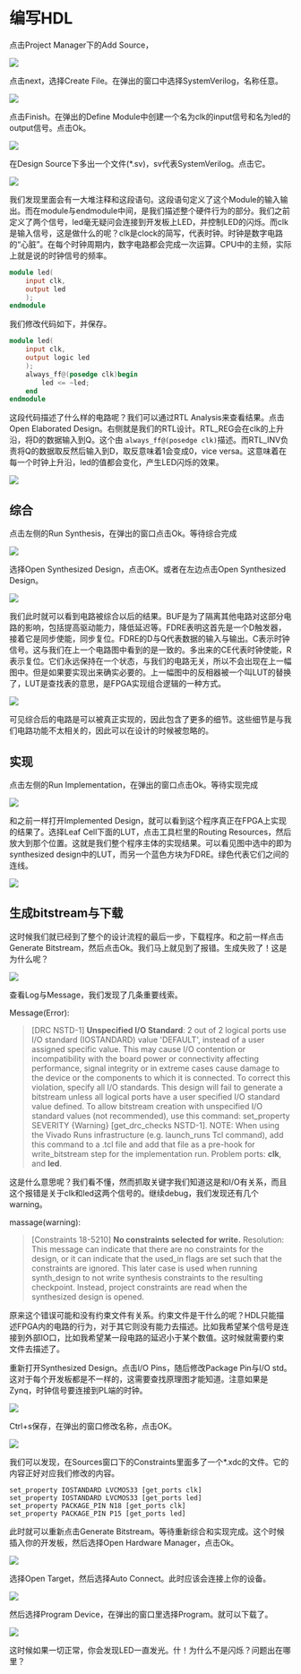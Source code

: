 # 编写HDL
点击Project Manager下的Add Source，

![](pic/vivado_source.png)

点击next，选择Create File。在弹出的窗口中选择SystemVerilog，名称任意。

![](pic/vivado_source_2.png)

点击Finish。在弹出的Define Module中创建一个名为clk的input信号和名为led的output信号。点击Ok。

![](pic/vivado_source_3.png)

在Design Source下多出一个文件(*.sv)，sv代表SystemVerilog。点击它。

![](pic/vivado_source_4.png)

我们发现里面会有一大堆注释和这段语句。这段语句定义了这个Module的输入输出。而在module与endmodule中间，是我们描述整个硬件行为的部分。我们之前定义了两个信号，led毫无疑问会连接到开发板上LED，并控制LED的闪烁。而clk是输入信号，这是做什么的呢？clk是clock的简写，代表时钟。时钟是数字电路的“心脏”。在每个时钟周期内，数字电路都会完成一次运算。CPU中的主频，实际上就是说的时钟信号的频率。
```verilog
module led(
    input clk,
    output led
    );
endmodule
```

我们修改代码如下，并保存。
```verilog
module led(
    input clk,
    output logic led
    );
    always_ff@(posedge clk)begin
        led <= ~led;
    end
endmodule
```

这段代码描述了什么样的电路呢？我们可以通过RTL Analysis来查看结果。点击Open Elaborated Design。右侧就是我们的RTL设计。RTL_REG会在clk的上升沿，将D的数据输入到Q。这个由
`always_ff@(posedge clk)`描述。而RTL_INV负责将Q的数据取反然后输入到D，取反意味着1会变成0，vice versa。这意味着在每一个时钟上升沿，led的值都会变化，产生LED闪烁的效果。

![](pic/vivado_rtl.png)

## 综合
点击左侧的Run Synthesis，在弹出的窗口点击Ok。等待综合完成

![](pic/vivado_synthesis.png)

选择Open Synthesized Design，点击OK。或者在左边点击Open Synthesized Design。

![](pic/vivado_synthesis_1.png)

我们此时就可以看到电路被综合以后的结果。BUF是为了隔离其他电路对这部分电路的影响，包括提高驱动能力，降低延迟等。FDRE表明这首先是一个D触发器，接着它是同步使能，同步复位。FDRE的D与Q代表数据的输入与输出。C表示时钟信号。这与我们在上一个电路图中看到的是一致的。多出来的CE代表时钟使能，R表示复位。它们永远保持在一个状态，与我们的电路无关，所以不会出现在上一幅图中。但是如果要实现出来确实必要的。上一幅图中的反相器被一个叫LUT的替换了，LUT是查找表的意思，是FPGA实现组合逻辑的一种方式。

![](pic/vivado_synthesis_2.png)

可见综合后的电路是可以被真正实现的，因此包含了更多的细节。这些细节是与我们电路功能不太相关的，因此可以在设计的时候被忽略的。

## 实现
点击左侧的Run Implementation，在弹出的窗口点击Ok。等待实现完成

![](pic/vivado_impl.png)

和之前一样打开Implemented Design，就可以看到这个程序真正在FPGA上实现的结果了。选择Leaf Cell下面的LUT，点击工具栏里的Routing Resources，然后放大到那个位置。这就是我们整个程序主体的实现结果。可以看见图中选中的即为synthesized design中的LUT，而另一个蓝色方块为FDRE。绿色代表它们之间的连线。

![](pic/vivado_impl_2.png)

## 生成bitstream与下载
这时候我们就已经到了整个的设计流程的最后一步，下载程序。和之前一样点击Generate Bitstream，然后点击Ok。我们马上就见到了报错。生成失败了！这是为什么呢？

![](pic/vivado_gen.png)

查看Log与Message，我们发现了几条重要线索。

Message(Error):
> [DRC NSTD-1] **Unspecified I/O Standard**: 2 out of 2 logical ports use I/O standard (IOSTANDARD) value 'DEFAULT', instead of a user assigned specific value. This may cause I/O contention or incompatibility with the board power or connectivity affecting performance, signal integrity or in extreme cases cause damage to the device or the components to which it is connected. To correct this violation, specify all I/O standards. This design will fail to generate a bitstream unless all logical ports have a user specified I/O standard value defined. To allow bitstream creation with unspecified I/O standard values (not recommended), use this command: set_property SEVERITY {Warning} [get_drc_checks NSTD-1].  NOTE: When using the Vivado Runs infrastructure (e.g. launch_runs Tcl command), add this command to a .tcl file and add that file as a pre-hook for write_bitstream step for the implementation run. Problem ports: **clk**, and **led**.

这是什么意思呢？我们看不懂，然而抓取关键字我们知道这是和I/O有关系，而且这个报错是关于clk和led这两个信号的。继续debug，我们发现还有几个warning。

massage(warning):
>[Constraints 18-5210] **No constraints selected for write.** Resolution: This message can indicate that there are no constraints for the design, or it can indicate that the used_in flags are set such that the constraints are ignored. This later case is used when running synth_design to not write synthesis constraints to the resulting checkpoint. Instead, project constraints are read when the synthesized design is opened.

原来这个错误可能和没有约束文件有关系。约束文件是干什么的呢？HDL只能描述FPGA内的电路的行为，对于其它则没有能力去描述。比如我希望某个信号是连接到外部IO口，比如我希望某一段电路的延迟小于某个数值。这时候就需要约束文件去描述了。

重新打开Synthesized Design。点击I/O Pins，随后修改Package Pin与I/O std。这对于每个开发板都是不一样的，这需要查找原理图才能知道。注意如果是Zynq，时钟信号要连接到PL端的时钟。

![](pic/vivado_synthesis_3.png)

Ctrl+s保存，在弹出的窗口修改名称，点击OK。

![](pic/vivado_synthesis_4.png)

我们可以发现，在Sources窗口下的Constraints里面多了一个*.xdc的文件。它的内容正好对应我们修改的内容。

```
set_property IOSTANDARD LVCMOS33 [get_ports clk]
set_property IOSTANDARD LVCMOS33 [get_ports led]
set_property PACKAGE_PIN N18 [get_ports clk]
set_property PACKAGE_PIN P15 [get_ports led]
```

此时就可以重新点击Generate Bitstream。等待重新综合和实现完成。这个时候插入你的开发板，然后选择Open Hardware Manager，点击Ok。

![](pic/vivado_hardware.png)

选择Open Target，然后选择Auto Connect。此时应该会连接上你的设备。

![](pic/vivado_hardware_2.png)

然后选择Program Device，在弹出的窗口里选择Program。就可以下载了。

![](pic/vivado_hardware_3.png)

这时候如果一切正常，你会发现LED一直发光。什！为什么不是闪烁？问题出在哪里？